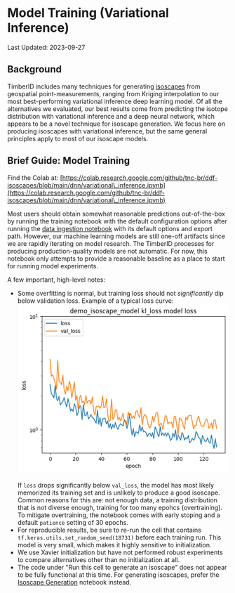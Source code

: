 # Model Training (Variational Inference)

Last Updated: 2023-09-27

## Background

TimberID includes many techniques for generating [isoscapes](https://en.wikipedia.org/wiki/Isoscape) from geospatial point-measurements, ranging from Kriging interpolation to our most best-performing variational inference deep learning model. Of all the alternatives we evaluated, our best results come from predicting the isotope distribution with variational inference and a deep neural network, which appears to be a novel technique for isoscape generation. We focus here on producing isoscapes with variational inference, but the same general principles apply to most of our isoscape models.

## Brief Guide: Model Training

Find the Colab at: [https://colab.research.google.com/github/tnc-br/ddf-isoscapes/blob/main/dnn/variational\_inference.ipynb](https://colab.research.google.com/github/tnc-br/ddf-isoscapes/blob/main/dnn/variational\_inference.ipynb)

Most users should obtain somewhat reasonable predictions out-of-the-box by running the training notebook with the default configuration options after running the [data ingestion notebook](data-ingestion.md) with its default options and export path. However, our machine learning models are still one-off artifacts since we are rapidly iterating on model research. The TimberID processes for producing production-quality models are not automatic. For now, this notebook only attempts to provide a reasonable baseline as a place to start for running model experiments.

A few important, high-level notes:

* Some overfitting is normal, but training loss should not _significantly_ dip below validation loss. Example of a typical loss curve:\
  ![](<../../../.gitbook/assets/image (7).png>)\
  \
  If `loss` drops significantly below `val_loss`, the model has most likely memorized its training set and is unlikely to produce a good isoscape. Common reasons for this are: not enough data, a training distribution that is not diverse enough, training for too many epohcs (overtraining). To mitigate overtraining, the notebook comes with early stoping and a default `patience` setting of 30 epochs.
* For reproducible results, be sure to re-run the cell that contains `tf.keras.utils.set_random_seed(18731)` before each training run. This model is very small, which makes it highly sensitive to initialization.
* We use Xavier initialization but have not performed robust experiments to compare alternatives other than no initialization at all.
* The code under "Run this cell to generate an isoscape" does not appear to be fully functional at this time. For generating isoscapes, prefer the [Isoscape Generation](isoscape-generation.md) notebook instead.





